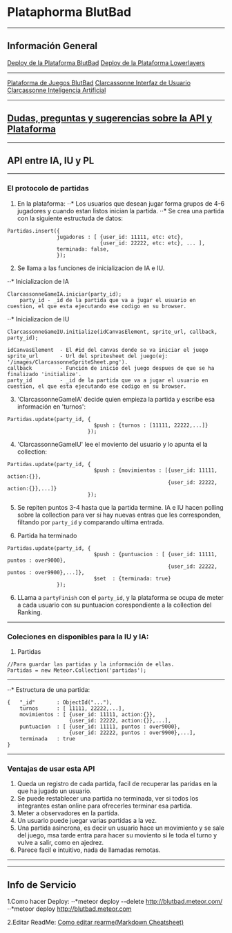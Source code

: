 
Plataphorma BlutBad
=============================

---
## Información General
[Deploy de la Plataforma BlutBad](http://blutbad.meteor.com/ "Deploy de la Plataforma BlutBad")
[Deploy de la Plataforma Lowerlayers](http://lowerlayers.meteor.com/ "Plataforma de Juegos LowerLayers")


---
[Plataforma de Juegos BlutBad](https://github.com/BlutBad/ISI-Clarcassonne-PL "Plataforma de Juegos BlutBad")
[Clarcassonne Interfaz de Usuario](https://github.com/locobiedma/iu_carcassone "Clarcassonne UI")
[Clarcassonne Inteligencia Artificial](https://github.com/ciglesiasgo/IA-Carcassonne "Clarcassonne IA")

---
[Dudas, preguntas y sugerencias sobre la API y Plataforma](https://github.com/BlutBad/ISI-Clarcassonne-PL/issues "Dudas, preguntas y sugerencias")
---

_________________________________________________________________________________
## API entre IA, IU y PL
---
### El protocolo de partidas
1. En la plataforma: 
⋅⋅* Los usuarios que desean jugar forma grupos de 4-6 jugadores y cuando estan listos inician la partida.
⋅⋅* Se crea una partida con la siguiente estructuda de datos:
```
Partidas.insert({
                jugadores : [ {user_id: 11111, etc: etc},
                              {user_id: 22222, etc: etc}, ... ],
                terminada: false,
                });
```
2. Se llama a las funciones de inicializacion de IA e IU. 

⋅⋅* Inicializacion de IA
``` 
ClarcassonneGameIA.iniciar(party_id);
    party_id - _id de la partida que va a jugar el usuario en cuestion, el que esta ejecutando ese codigo en su browser.
```
    
⋅⋅* Inicializacion de IU
```
ClarcassonneGameIU.initialize(idCanvasElement, sprite_url, callback, party_id);

idCanvasElement  - El #id del canvas donde se va iniciar el juego
sprite_url       - Url del spritesheet del juego(ej: '/images/ClarcassonneSpriteSheet.png').
callback         - Función de inicio del juego despues de que se ha finalizado 'initialize'.
party_id         - _id de la partida que va a jugar el usuario en cuestion, el que esta ejecutando ese codigo en su browser.
```
3. 'ClarcassonneGameIA' decide quien empieza la partida y escribe esa información en 'turnos':

```             
Partidas.update(party_id, {
                            $push : {turnos : [11111, 22222,...]}
                          });
```
4. 'ClarcassonneGameIU' lee el moviento del usuario y lo apunta el la collection:

```             
Partidas.update(party_id, {
                            $push : {movimientos : [{user_id: 11111, action:{}},
                                                    {user_id: 22222, action:{}},...]}
                          });
```
5. Se repiten puntos 3-4 hasta que la partida termine.
IA e IU hacen polling sobre la collection para ver si hay nuevas entras que les corresponden, filtando por `party_id` y comparando ultima entrada.



6. Partida ha terminado
```             
Partidas.update(party_id, {
                            $push : {puntuacion : [ {user_id: 11111, puntos : over9000},
                                                    {user_id: 22222, puntos : over9900},...]},
                            $set  : {terminada: true}
                });
```
6. LLama a `partyFinish` con el `party_id`, y la plataforma se ocupa de meter
 a cada usuario con su puntuacion corespondiente a la collection del Ranking. 
---

### Coleciones en disponibles para la IU y IA:
1. Partidas
```
//Para guardar las partidas y la información de ellas.
Partidas = new Meteor.Collection('partidas');
```
---
⋅⋅* Estructura de una partida:
```
{   "_id"       : ObjectId("..."),
    turnos      : [ 11111, 22222,...],
    movimientos : [ {user_id: 11111, action:{}},
                    {user_id: 22222, action:{}},...],
    puntuacion  : [ {user_id: 11111, puntos : over9000},
                    {user_id: 22222, puntos : over9900},...],
    terminada   : true                          
}                                                     
```

---
### Ventajas de usar esta API
1. Queda un registro de cada partida, facil de recuperar las paridas en la que ha jugado un usuario.
2. Se puede restablecer una partida no terminada, ver si todos los integrantes estan online para ofrecerles terminar esa partida.
3. Meter a observadores en la partida.
4. Un usuario puede juegar varias partidas a la vez.
5. Una partida asincrona, es decir un usuario hace un movimiento y se sale del juego, msa tarde entra para hacer su moviento si le toda el turno y vulve a salir, como en ajedrez.
6. Parece facil e intuitivo, nada de llamadas remotas.

---
---
## Info de Servicio
1.Como hacer Deploy:
⋅⋅*meteor deploy --delete http://blutbad.meteor.com/
⋅⋅*meteor deploy http://blutbad.meteor.com

2.Editar ReadMe:
[Como editar rearme(Markdown Cheatsheet)](https://github.com/adam-p/markdown-here/wiki/Markdown-Cheatsheet#wiki-lists "Markdown Cheatsheet")

